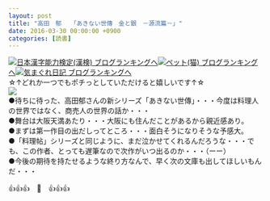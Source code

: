 ```yaml
---
layout: post
title: "高田　郁　　「あきない世傳　金と銀　－源流篇－」"
date: 2016-03-30 00:00:00 +0900
categories: [読書]
---
```


[![](/syuusyuu9701/assets/images/高田-郁-「あきない世傳-金と銀-－源流篇－」-br_c_3028_1.gif)](http://blog.with2.net/link.php?1659096:3028 "日本漢字能力検定(漢検) ブログランキングへ")[日本漢字能力検定(漢検) ブログランキングへ](http://blog.with2.net/link.php?1659096:3028)[![](/syuusyuu9701/assets/images/高田-郁-「あきない世傳-金と銀-－源流篇－」-br_c_1348_1.gif)](http://blog.with2.net/link.php?1659096:1348 "ペット(猫) ブログランキングへ")[ペット(猫) ブログランキングへ](http://blog.with2.net/link.php?1659096:1348)[![](/syuusyuu9701/assets/images/高田-郁-「あきない世傳-金と銀-－源流篇－」-br_c_9257_1.gif)](http://blog.with2.net/link.php?1659096:9257 "気まぐれ日記 ブログランキングへ")[気まぐれ日記 ブログランキングへ](http://blog.with2.net/link.php?1659096:9257)  
☆↑どれか一つでもポチっとしていただけると嬉しいです↑☆  
![](/syuusyuu9701/assets/images/高田-郁-「あきない世傳-金と銀-－源流篇－」-a51df4d325ea99a079eabc83bb6ef8db.png)  
●待ちに待った、高田郁さんの新シリーズ「あきない世傳」・・・今度は料理人の世界ではなく、商売人の世界の話か・・・  
●舞台は大阪天満あたり・・・大阪にも住んだことがあるから親近感あり。  
●まずは第一作目の出だしってところ・・・面白そうになりそうな予感大。  
●「料理帖」シリーズと同じように、まだ泣かせてくれるんだろうな・・・でも、この作者、とっても遅筆なので次作がいつ出るのか・・・（ーー）  
●今後の期待を持たせるような終り方なんで、早く次の文庫も出してほしいもんだ・・・  
  
👍👍👍　🐒　👍👍👍  
  